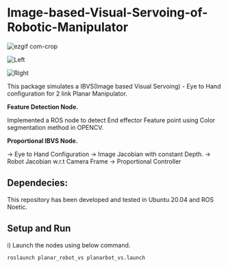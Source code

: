 # Image-based-Visual-Servoing-of-Robotic-Manipulator
![ezgif com-crop](https://user-images.githubusercontent.com/93411202/218357364-1d6df1db-f7ac-4b96-8ff1-27d1ec651178.gif)


![Left](https://user-images.githubusercontent.com/93411202/218358204-ab195c04-c035-4760-9ff1-603e3e6b7f0c.gif)


![Right](https://user-images.githubusercontent.com/93411202/218358218-2c0ea29a-a5be-4567-811d-b00b7dc70fac.gif)


This package simulates a IBVS(Image based Visual Servoing) - Eye to Hand configuration for 2 link Planar Manipulator.

**Feature Detection Node.** 

Implemented a ROS node to detect End effector Feature point using Color segmentation method in OPENCV.

**Proportional IBVS Node.**

-> Eye to Hand Configuration
-> Image Jacobian with constant Depth.
-> Robot Jacobian w.r.t Camera Frame
-> Proportional Controller

## Dependecies:
This repository has been developed and tested in Ubuntu 20.04 and ROS Noetic.

## Setup and Run

i) Launch the nodes using below command.

  `roslaunch planar_robot_vs planarbot_vs.launch`
